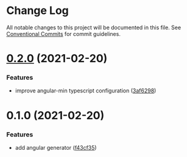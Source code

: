 # Change Log

All notable changes to this project will be documented in this file.
See [Conventional Commits](https://conventionalcommits.org) for commit guidelines.

# [0.2.0](https://github.com/developer239/compgen/compare/@compgen/angular-min@0.1.0...@compgen/angular-min@0.2.0) (2021-02-20)


### Features

* improve angular-min typescript configuration ([3af6298](https://github.com/developer239/compgen/commit/3af6298bc9ce6cb0dacc42c14d3f1bee24aef86a))





# 0.1.0 (2021-02-20)


### Features

* add angular generator ([f43cf35](https://github.com/developer239/compgen/commit/f43cf35cab35611c525cd185158bbc6b9e36979d))
